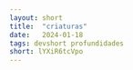 ```yaml
---
layout: short
title:  "criaturas"
date:   2024-01-18
tags: devshort profundidades
short: lYXiR6tcVpo
---
```

